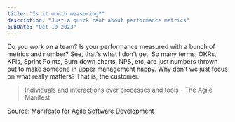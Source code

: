 ```yaml
---
title: "Is it worth measuring?"
description: "Just a quick rant about performance metrics"
pubDate: "Oct 10 2023"
---
```


Do you work on a team? Is your performance measured with a bunch of metrics and number? See, that's what I don't get. So many terms; OKRs, KPIs, Sprint Points, Burn down charts, NPS, etc, are just numbers thrown out to make someone in upper management happy. Why don't we just focus on what really matters? That is, the customer.

>  Individuals and interactions over processes and tools - The Agile Manifest

Source: [Manifesto for Agile Software Development](https://agilemanifesto.org/)
